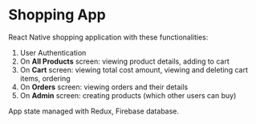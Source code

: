 # Shopping App
React Native shopping application with these functionalities:
1.  User Authentication
2.  On **All Products** screen: viewing product details, adding to cart
3.  On **Cart** screen: viewing total cost amount, viewing and deleting cart items, ordering
4.  On **Orders** screen: viewing orders and their details
5.  On **Admin** screen: creating products (which other users can buy)

App state managed with Redux, Firebase database.
